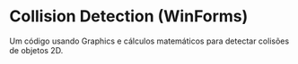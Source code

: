 # Collision Detection (WinForms)

Um código usando Graphics e cálculos matemáticos para detectar colisões de objetos 2D.
